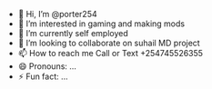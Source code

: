 - 👋 Hi, I’m @porter254
- 👀 I’m interested in gaming and making mods
- 🌱 I’m currently self employed
- 💞️ I’m looking to collaborate on suhail MD project
- 📫 How to reach me Call or Text +254745526355
- 😄 Pronouns: ...
- ⚡ Fun fact: ...

<!---
porter254/porter254 is a ✨ special ✨ repository because its `README.md` (this file) appears on your GitHub profile.
You can click the Preview link to take a look at your changes.
--->
